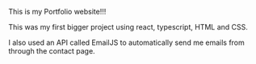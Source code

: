 This is my Portfolio website!!!

This was my first bigger project using react, typescript, HTML and CSS.

I also used an API called EmailJS to automatically send me emails from through the contact page.
